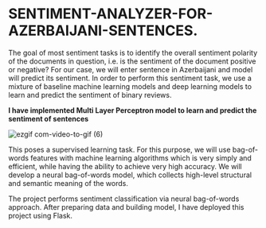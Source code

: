 # SENTIMENT-ANALYZER-FOR-AZERBAIJANI-SENTENCES.
The goal of most sentiment tasks is to identify the overall sentiment polarity of the documents in question, i.e. is the sentiment of the document positive or negative? For our case, we will enter sentence in Azerbaijani and model will predict its sentiment. In order to perform this sentiment task, we use a mixture of baseline machine learning models and deep learning models to learn and predict the sentiment of binary reviews. 

__I have implemented Multi Layer Perceptron model to learn and predict the sentiment of sentences__

![ezgif com-video-to-gif (6)](https://user-images.githubusercontent.com/31247506/85160390-2c21a700-b267-11ea-8d35-f3e30342d10d.gif)





This poses a supervised learning task. For this purpose, we will use bag-of-words features with machine learning algorithms which is very simply and efficient, while having the ability to achieve very high accuracy. We will develop a neural bag-of-words model, which collects high-level structural and semantic meaning of the words. 

The project performs sentiment classification via neural bag-of-words approach. After preparing data and building model, I have deployed this project using Flask.

